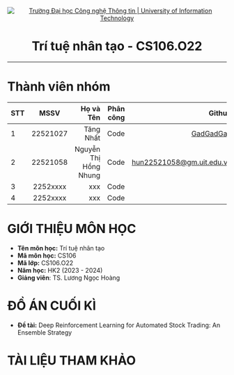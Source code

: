 <!-- Banner -->
<p align="center">
  <a href="https://www.uit.edu.vn/" title="Trường Đại học Công nghệ Thông tin" style="border: none;">
    <img src="https://i.imgur.com/WmMnSRt.png" alt="Trường Đại học Công nghệ Thông tin | University of Information Technology">
  </a>
</p>

<h1 align="center"><b>Trí tuệ nhân tạo - CS106.O22 </b></h1>

<hr>

# Thành viên nhóm
| STT    | MSSV          | Họ và Tên              |Phân công    | Github                                                  | Email                   |
| ------ |:-------------:| ----------------------:|----------:|--------------------------------------------------------:|-------------------------:
| 1      | 22521027      | Tăng Nhất         |Code|[GadGadGad](https://github.com/GadGadGad)  |22521027@gm.uit.edu.vn   |
| 2      | 22521058      | Nguyễn Thị Hồng Nhung         |Code|[](https:/github.com/NhungNguyen04)hun22521058@gm.uit.edu.vn   |
| 3      | 2252xxxx      | xxx         |Code|[]()  |2252xxxx@gm.uit.edu.vn   |
| 4      | 2252xxxx      | xxx         |Code|[]()  |2252xxxx@gm.uit.edu.vn   |

# GIỚI THIỆU MÔN HỌC
* **Tên môn học:** Trí tuệ nhân tạo
* **Mã môn học:** CS106
* **Mã lớp:** CS106.O22
* **Năm học:** HK2 (2023 - 2024)
* **Giảng viên**: TS. Lương Ngọc Hoàng
# ĐỒ ÁN CUỐI KÌ
* **Đề tài:** Deep Reinforcement Learning for Automated Stock Trading: An Ensemble Strategy
# TÀI LIỆU THAM KHẢO
